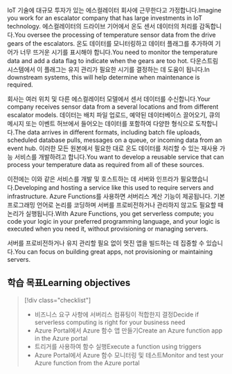 <span data-ttu-id="bdd7d-101">IoT 기술에 대규모 투자가 있는 에스컬레이터 회사에 근무한다고 가정합니다.</span><span class="sxs-lookup"><span data-stu-id="bdd7d-101">Imagine you work for an escalator company that has large investments in IoT technology.</span></span> <span data-ttu-id="bdd7d-102">에스컬레이터의 드라이브 기어에서 온도 센서 데이터의 처리를 감독합니다.</span><span class="sxs-lookup"><span data-stu-id="bdd7d-102">You oversee the processing of temperature sensor data from the drive gears of the escalators.</span></span> <span data-ttu-id="bdd7d-103">온도 데이터를 모니터링하고 데이터 플래그를 추가하여 기어가 너무 뜨거운 시기를 표시해야 합니다.</span><span class="sxs-lookup"><span data-stu-id="bdd7d-103">You need to monitor the temperature data and add a data flag to indicate when the gears are too hot.</span></span> <span data-ttu-id="bdd7d-104">다운스트림 시스템에서 이 플래그는 유지 관리가 필요한 시기를 결정하는 데 도움이 됩니다.</span><span class="sxs-lookup"><span data-stu-id="bdd7d-104">In downstream systems, this will help determine when maintenance is required.</span></span>

<span data-ttu-id="bdd7d-105">회사는 여러 위치 및 다른 에스컬레이터 모델에서 센서 데이터를 수신합니다.</span><span class="sxs-lookup"><span data-stu-id="bdd7d-105">Your company receives sensor data from a several locations and from different escalator models.</span></span> <span data-ttu-id="bdd7d-106">데이터는 배치 파일 업로드, 예약된 데이터베이스 끌어오기, 큐의 메시지 또는 이벤트 허브에서 들어오는 데이터를 포함하여 다양한 형식으로 도착합니다.</span><span class="sxs-lookup"><span data-stu-id="bdd7d-106">The data arrives in different formats, including batch file uploads, scheduled database pulls, messages on a queue, or incoming data from an event hub.</span></span> <span data-ttu-id="bdd7d-107">이러한 모든 원본에서 필요한 대로 온도 데이터를 처리할 수 있는 재사용 가능 서비스를 개발하려고 합니다.</span><span class="sxs-lookup"><span data-stu-id="bdd7d-107">You want to develop a reusable service that can process your temperature data as required from all of these sources.</span></span>

<span data-ttu-id="bdd7d-108">이전에는 이와 같은 서비스를 개발 및 호스트하는 데 서버와 인프라가 필요했습니다.</span><span class="sxs-lookup"><span data-stu-id="bdd7d-108">Developing and hosting a service like this used to require servers and infrastructure.</span></span> <span data-ttu-id="bdd7d-109">Azure Functions를 사용하면 서버리스 계산 기능이 제공됩니다. 기본 프로그래밍 언어로 논리를 코딩하며 서버를 프로비전하거나 관리하지 않고도 필요할 때 논리가 실행됩니다.</span><span class="sxs-lookup"><span data-stu-id="bdd7d-109">With Azure Functions, you get serverless compute; you code your logic in your preferred programming language, and  your logic is executed when you need it, without provisioning or managing servers.</span></span>

<span data-ttu-id="bdd7d-110">서버를 프로비전하거나 유지 관리할 필요 없이 멋진 앱을 빌드하는 데 집중할 수 있습니다.</span><span class="sxs-lookup"><span data-stu-id="bdd7d-110">You can focus on building great apps, not provisioning or maintaining servers.</span></span>

## <a name="learning-objectives"></a><span data-ttu-id="bdd7d-111">학습 목표</span><span class="sxs-lookup"><span data-stu-id="bdd7d-111">Learning objectives</span></span>
> [!div class="checklist"]
> * <span data-ttu-id="bdd7d-112">비즈니스 요구 사항에 서버리스 컴퓨팅이 적합한지 결정</span><span class="sxs-lookup"><span data-stu-id="bdd7d-112">Decide if serverless computing is right for your business need</span></span>
> * <span data-ttu-id="bdd7d-113">Azure Portal에서 Azure 함수 앱 만들기</span><span class="sxs-lookup"><span data-stu-id="bdd7d-113">Create an Azure function app in the Azure portal</span></span>
> * <span data-ttu-id="bdd7d-114">트리거를 사용하여 함수 실행</span><span class="sxs-lookup"><span data-stu-id="bdd7d-114">Execute a function using triggers</span></span>
> * <span data-ttu-id="bdd7d-115">Azure Portal에서 Azure 함수 모니터링 및 테스트</span><span class="sxs-lookup"><span data-stu-id="bdd7d-115">Monitor and test your Azure function from the Azure portal</span></span> 
